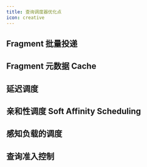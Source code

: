 ```yaml
---
title: 查询调度器优化点
icon: creative
---
```


## Fragment 批量投递

## Fragment 元数据 Cache

## 延迟调度

## 亲和性调度  Soft Affinity Scheduling

## 感知负载的调度

## 查询准入控制


